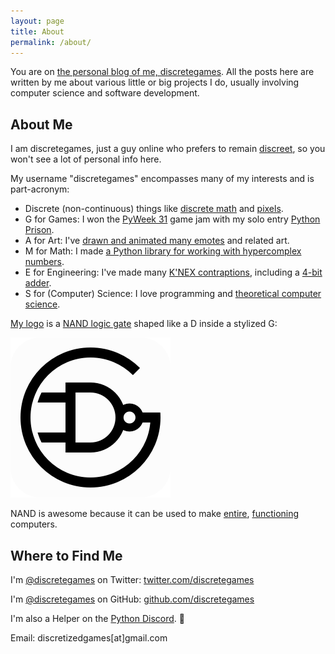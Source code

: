 ```yaml
---
layout: page
title: About
permalink: /about/
---
```


You are on [the personal blog of me, discretegames](https://discretegames.github.io/).
All the posts here are written by me about various little or big projects I do, usually involving computer science and
software development.

## About Me

I am discretegames, just a guy online who prefers to remain
[discreet](https://www.merriam-webster.com/words-at-play/discreet-discrete-definitions-examples),
so you won't see a lot of personal info here.

My username "discretegames" encompasses many of my interests and is part-acronym:

- Discrete (non-continuous) things like [discrete math](https://en.wikipedia.org/wiki/Discrete_mathematics) and
[pixels](https://codegolf.stackexchange.com/questions/203621/generate-green-spray-paint-patterns).
- G for Games: I won the [PyWeek 31](https://pyweek.org/31/) game jam with my solo entry
[Python Prison](https://pyweek.org/e/pythonprison/).
- A for Art: I've [drawn and animated many emotes](https://www.behance.net/discretegames) and related art.
- M for Math: I made [a Python library for working with hypercomplex numbers](https://pypi.org/project/hypercomplex/).
- E for Engineering: I've made many
[K'NEX contraptions](https://www.youtube.com/channel/UC-3f_6STTSZk5yoCS3UC1Tw/videos),
including a [4-bit adder](https://youtu.be/1mxZ6jJ6iic).
- S for (Computer) Science: I love programming and
[theoretical computer science](https://cdn.discordapp.com/attachments/480162150225018891/868254314488016937/Complexity_Classes_v2.png).

[My logo](https://raw.githubusercontent.com/discretegames/discretegames.github.io/main/assets/logo.png) is a
[NAND logic gate](https://en.wikipedia.org/wiki/NAND_gate) shaped like a D inside a stylized G:

[<img src="https://raw.githubusercontent.com/discretegames/discretegames.github.io/main/assets/logo.png" alt="discretegames logo" style="width: 256px;"/>](
https://raw.githubusercontent.com/discretegames/discretegames.github.io/main/assets/logo.png)


NAND is awesome because it can be used to make [entire](https://nandgame.com/),
[functioning](https://www.nand2tetris.org/) computers.

## Where to Find Me

I'm [@discretegames](https://twitter.com/discretegames) on Twitter: [twitter.com/discretegames](https://twitter.com/discretegames)

I'm [@discretegames](https://github.com/discretegames) on GitHub: [github.com/discretegames](https://github.com/discretegames)

I'm also a Helper on the [Python Discord](https://discord.com/invite/python). 🐍

Email: discretizedgames[at]gmail.com
